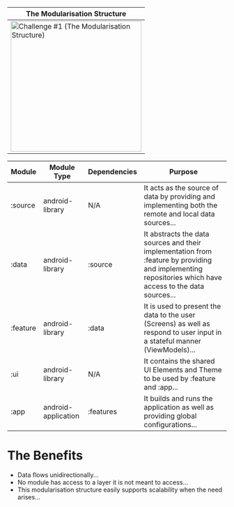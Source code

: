 | The Modularisation Structure |
|------------------------------|
| <img src="https://github.com/porojo/Challenge1/assets/55001497/aacd4576-c705-416e-9a27-7b2f138dc5a6" alt="Challenge #1 (The Modularisation Structure)" width="300"> |

| Module    | Module Type         | Dependencies | Purpose                                                                                          |
|-----------|---------------------|--------------|--------------------------------------------------------------------------------------------------|
| :source | android-library | N/A | It acts as the source of data by providing and implementing both the remote and local data sources... |
| :data | android-library | :source | It abstracts the data sources and their implementation from :feature by providing and implementing repositories which have access to the data sources... |
| :feature | android-library | :data | It is used to present the data to the user (Screens) as well as respond to user input in a stateful manner (ViewModels)... |
| :ui | android-library | N/A | It contains the shared UI Elements and Theme to be used by :feature and :app... |
| :app | android-application | :features | It builds and runs the application as well as providing global configurations... |

# The Benefits

- Data flows unidirectionally...
- No module has access to a layer it is not meant to access...
- This modularisation structure easily supports scalability when the need arises...
